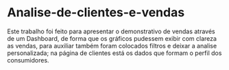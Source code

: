 # Analise-de-clientes-e-vendas
Este trabalho foi feito para apresentar o demonstrativo de vendas através de um Dashboard, de forma que os gráficos pudessem exibir com clareza as vendas, para auxiliar também foram colocados filtros e deixar a analise personalizada; na página de clientes está os dados que formam o perfil dos consumidores.
